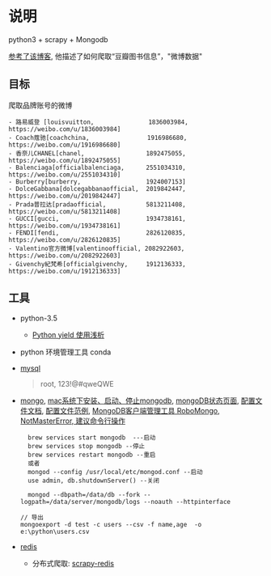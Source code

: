 # 说明

python3 + scrapy + Mongodb

[参考了该博客](https://segmentfault.com/a/1190000008334147), 他描述了如何爬取“豆瓣图书信息”，"微博数据"

## 目标

爬取品牌账号的微博

```
- 路易威登 [louisvuitton,               1836003984, https://weibo.com/u/1836003984]
- Coach蔻驰[coachchina,                1916986680, https://weibo.com/u/1916986680]
- 香奈儿CHANEL[chanel,                 1892475055, https://weibo.com/u/1892475055]
- Balenciaga[officialbalenciaga,      2551034310, https://weibo.com/u/2551034310]
- Burberry[burberry,                  1924007153]
- DolceGabbana[dolcegabbanaofficial,  2019842447, https://weibo.com/u/2019842447]
- Prada普拉达[pradaofficial,           5813211408, https://weibo.com/u/5813211408]
- GUCCI[gucci,                        1934738161, https://weibo.com/u/1934738161]
- FENDI[fendi,                        2826120835, https://weibo.com/u/2826120835]
- Valentino官方微博[valentinoofficial, 2082922603, https://weibo.com/u/2082922603]
- Givenchy紀梵希[officialgivenchy,     1912136333, https://weibo.com/u/1912136333]
```

## 工具

* python-3.5
	- [Python yield 使用浅析](https://www.ibm.com/developerworks/cn/opensource/os-cn-python-yield/)
* python 环境管理工具 conda
* [mysql](https://dev.mysql.com/downloads/file/?id=479845)
	> root, 123!@#qweQWE
* [mongo](https://blog.csdn.net/tymatlab/article/details/78532176), [mac系统下安装、启动、停止mongodb](https://www.cnblogs.com/haonanZhang/p/8213947.html), [mongoDB状态页面](https://www.cnblogs.com/ee900222/p/mongodb_1.html), [配置文件文档](https://docs.mongodb.com/manual/reference/configuration-options/), [配置文件范例](https://www.jianshu.com/p/f179ce608391), [MongoDB客户端管理工具 RoboMongo](https://blog.csdn.net/chszs/article/details/51348248), [NotMasterError, 建议命令行操作](https://www.jianshu.com/p/3a2acd1328a9)
  ```
	brew services start mongodb  ---启动
	brew services stop mongodb --停止
	brew services restart mongodb --重启
	或者
	mongod --config /usr/local/etc/mongod.conf --启动
	use admin, db.shutdownServer() --关闭

	mongod --dbpath=/data/db --fork --logpath=/data/server/mongodb/logs --noauth --httpinterface
	```

	```
	// 导出
	mongoexport -d test -c users --csv -f name,age  -o e:\python\users.csv
	```

* [redis]()
	- 分布式爬取: [scrapy-redis](https://github.com/rolando/scrapy-redis)